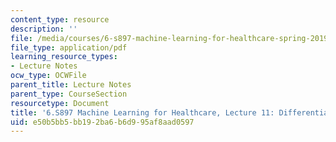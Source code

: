 ```yaml
---
content_type: resource
description: ''
file: /media/courses/6-s897-machine-learning-for-healthcare-spring-2019/e50b5bb5bb192ba6b6d995af8aad0597_MIT6_S897S19_lec11.pdf
file_type: application/pdf
learning_resource_types:
- Lecture Notes
ocw_type: OCWFile
parent_title: Lecture Notes
parent_type: CourseSection
resourcetype: Document
title: '6.S897 Machine Learning for Healthcare, Lecture 11: Differential Diagnosis'
uid: e50b5bb5-bb19-2ba6-b6d9-95af8aad0597
---
```

